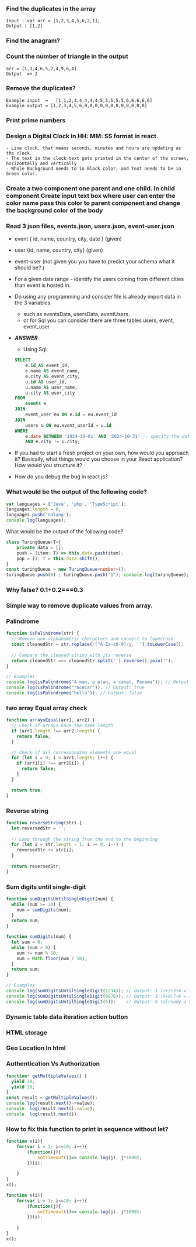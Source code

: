 ### Find the duplicates in the array
```
Input : var arr = [1,2,3,4,5,6,2,1];
Output : [1,2]
```
### Find the anagram?
### Count the number of triangle in the output
    arr = [1,3,4,6,5,2,4,9,6,4]
    Output  => 2
### Remove the duplicates?
    Example input  =   [1,1,2,3,4,4,4,4,5,5,5,5,5,6,6,6,6,6]
    Example output = [1,2,3,4,5,6,0,0,0,0,0,0,0,0,0,0,0,0]

### Print prime numbers 
### Design a Digital Clock in HH: MM: SS format in react.
    - Live clock, that means seconds, minutes and hours are updating as the clock.
    - The text in the clock text gets printed in the center of the screen, horizontally and vertically.
    - Whole Background needs to in Black color, and Text needs to be in Green color.

### Create a two component one parent and one child. In child component Create input text box where user can enter the color name pass this color to parent component and change the background color of the body
### Read 3 json files, events.json, users.json, event-user.json
 - event { id, name, country, city, date } (given)
 - user {id, name, country, city} (given)
 - event-user (not given you you have to predict your schema what it should be? )
 - For a given date range - identify the users coming from different cities than event is hosted in.
 - Do using any programming and consider file is already import data in the 3 variables.
    - such as eventsData, usersData, eventUsers.
    - or for Sql you can consider there are three tables users, event, event_user

 - ***ANSWER*** 
    - Using Sql
    ```sql
    SELECT 
        e.id AS event_id,
        e.name AS event_name,
        e.city AS event_city,
        u.id AS user_id,
        u.name AS user_name,
        u.city AS user_city
    FROM 
        events e
    JOIN 
        event_user eu ON e.id = eu.event_id
    JOIN 
        users u ON eu.event_userId = u.id
    WHERE 
        e.date BETWEEN '2024-10-01' AND '2024-10-31' -- specify the date range here
        AND e.city != u.city;
    ```

- If you had to start a fresh project on your own, how would you approach it? Basically, what things would you choose in your React application? How would you structure it?
- How do you debug the bug in react js?


### What would be the output of the following code?
```js
var languages = ['Java', 'php', 'TypeScript'];
languages.length = 0;
languages.push('Golang'); 
console.log(languages);
```

What would be the output of the following code?
```ts
class TuringQueue<T>{
    private data = [];
    push = (item: T) => this.data.push(item);
    pop = (): T = this.data.shift();
}
const turingQueue = new TuringQueue<number>();
turingQueue.push(0) ; turingQueue.push("1"); console.log(turingQueue);
```

### Why false? 0.1+0.2===0.3
### Simple way to remove duplicate values from array.
### Palindrome
```js
function isPalindrome(str) {
  // Remove non-alphanumeric characters and convert to lowercase
  const cleanedStr = str.replace(/[^A-Za-z0-9]/g, '').toLowerCase();
  
  // Compare the cleaned string with its reverse
  return cleanedStr === cleanedStr.split('').reverse().join('');
}

// Examples
console.log(isPalindrome("A man, a plan, a canal, Panama")); // Output: true
console.log(isPalindrome("racecar")); // Output: true
console.log(isPalindrome("hello")); // Output: false
```
### two array Equal array check
```js
function arraysEqual(arr1, arr2) {
  // Check if arrays have the same length
  if (arr1.length !== arr2.length) {
    return false;
  }

  // Check if all corresponding elements are equal
  for (let i = 0; i < arr1.length; i++) {
    if (arr1[i] !== arr2[i]) {
      return false;
    }
  }

  return true;
}
```

### Reverse string
```js
function reverseString(str) {
  let reversedStr = '';
  
  // Loop through the string from the end to the beginning
  for (let i = str.length - 1; i >= 0; i--) {
    reversedStr += str[i];
  }
  
  return reversedStr;
}
```
### Sum digits until single-digit
```js
function sumDigitsUntilSingleDigit(num) {
  while (num >= 10) {
    num = sumDigits(num);
  }
  return num;
}

function sumDigits(num) {
  let sum = 0;
  while (num > 0) {
    sum += num % 10;
    num = Math.floor(num / 10);
  }
  return sum;
}

// Examples
console.log(sumDigitsUntilSingleDigit(1234)); // Output: 1 (1+2+3+4 = 10 -> 1+0 = 1)
console.log(sumDigitsUntilSingleDigit(9876)); // Output: 3 (9+8+7+6 = 30 -> 3+0 = 3)
console.log(sumDigitsUntilSingleDigit(5));    // Output: 5 (already a single digit)
```
### Dynamic table data iteration action button
### HTML storage
### Geo Location In html
### Authentication Vs Authorization
```js
function* getMultipleValues() {
  yield 10;
  yield 20;
}
const result = getMultipleValues();
console.log(result.next()->value);
console. log(result.next().value);
console. log(result.next());
```

### How to fix this function to print in sequence  without let?
```js
function x(i){
    for(var i = 1; i<=10; i++){
        (function(j){
            setTimeout(()=> console.log(j), j*1000);
        })(i);
        
    }
}
x();
```

```js
function x(i){
    for(var i = 1; i<=10; i++){
        (function(j){
            setTimeout(()=> console.log(j), j*1000);
        })(i);
        
    }
}
x();
```

